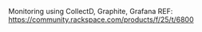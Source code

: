 Monitoring using CollectD, Graphite, Grafana
REF: https://community.rackspace.com/products/f/25/t/6800
